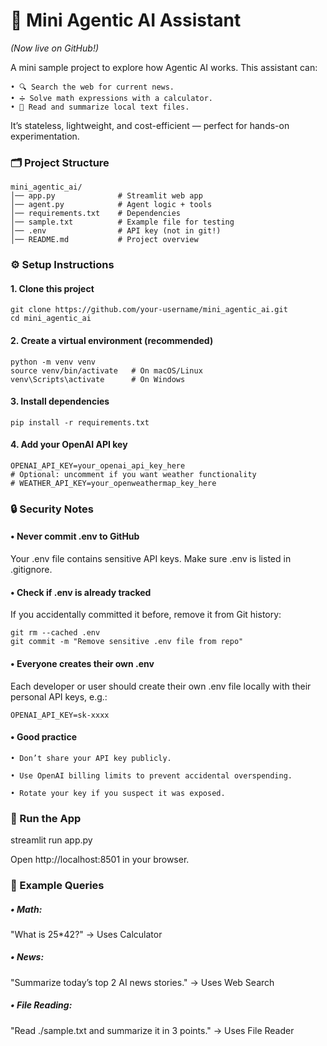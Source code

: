 # **🤖 Mini Agentic AI Assistant**
*(Now live on GitHub!)*

A mini sample project to explore how Agentic AI works.
This assistant can:

	• 🔍 Search the web for current news.
	• ➗ Solve math expressions with a calculator.
	• 📂 Read and summarize local text files.

It’s stateless, lightweight, and cost-efficient — perfect for hands-on experimentation.

### **🗂️ Project Structure**

    mini_agentic_ai/
    │── app.py              # Streamlit web app
    │── agent.py            # Agent logic + tools
    │── requirements.txt    # Dependencies
    │── sample.txt          # Example file for testing
    │── .env                # API key (not in git!)
    │── README.md           # Project overview

### **⚙️ Setup Instructions**

#### **1. Clone this project**

    git clone https://github.com/your-username/mini_agentic_ai.git
    cd mini_agentic_ai

#### **2. Create a virtual environment (recommended)**

    python -m venv venv
    source venv/bin/activate   # On macOS/Linux
    venv\Scripts\activate      # On Windows

#### **3. Install dependencies**

    pip install -r requirements.txt

#### **4. Add your OpenAI API key**

    OPENAI_API_KEY=your_openai_api_key_here
    # Optional: uncomment if you want weather functionality
    # WEATHER_API_KEY=your_openweathermap_key_here

### 🔒 Security Notes

#### • Never commit .env to GitHub

Your .env file contains sensitive API keys. Make sure .env is listed in .gitignore.

#### • Check if .env is already tracked

If you accidentally committed it before, remove it from Git history:

    git rm --cached .env
    git commit -m "Remove sensitive .env file from repo"

#### • Everyone creates their own .env

Each developer or user should create their own .env file locally with their personal API keys, e.g.:

    OPENAI_API_KEY=sk-xxxx

#### • Good practice

    • Don’t share your API key publicly.

    • Use OpenAI billing limits to prevent accidental overspending.

    • Rotate your key if you suspect it was exposed.

### **🚀 Run the App**

streamlit run app.py

Open http://localhost:8501 in your browser.

### **🧪 Example Queries**
	
##### •	Math:

"What is 25*42?" → Uses Calculator

##### •	News:

"Summarize today’s top 2 AI news stories." → Uses Web Search

##### •	File Reading:

"Read ./sample.txt and summarize it in 3 points." → Uses File Reader